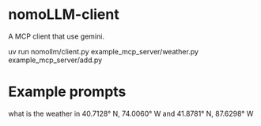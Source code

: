 # nomoLLM-client
A MCP client that use gemini.

uv run nomollm/client.py example_mcp_server/weather.py example_mcp_server/add.py 

# Example prompts
what is the weather in 40.7128° N, 74.0060° W and 41.8781° N, 87.6298° W